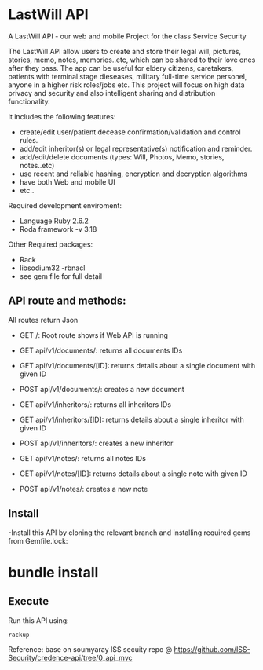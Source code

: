 # LastWill API

A LastWill API - our web and mobile Project for the class Service Security

The LastWill API allow users to create and store their legal will, pictures, stories, memo, notes, memories..etc, which can be shared to their love ones after they pass. The app can be useful for eldery citizens, caretakers,  patients with terminal stage dieseases, military full-time service personel, anyone in a higher risk roles/jobs etc.  This project will focus on high data privacy and security and also intelligent sharing and distribution functionality.

It includes the following features:
  - create/edit user/patient decease confirmation/validation and control rules.
  - add/edit inheritor(s) or legal representative(s) notification and reminder.
  - add/edit/delete documents (types: Will, Photos, Memo, stories, notes..etc)
  - use recent and reliable hashing, encryption and decryption algorithms
  - have both Web and mobile UI
  - etc..

 Required development enviroment:
  - Language Ruby 2.6.2
  - Roda framework -v 3.18

 Other Required packages:
   - Rack
   - libsodium32 -rbnacl
   - see gem file for full detail

## API route and methods:

All routes return Json
- GET /: Root route shows if Web API is running
- GET api/v1/documents/: returns all documents IDs
- GET api/v1/documents/[ID]: returns details about a single document with given ID
- POST api/v1/documents/: creates a new document


- GET api/v1/inheritors/: returns all inheritors IDs
- GET api/v1/inheritors/[ID]: returns details about a single inheritor with given ID
- POST api/v1/inheritors/: creates a new inheritor

- GET api/v1/notes/: returns all notes IDs
- GET api/v1/notes/[ID]: returns details about a single note with given ID
- POST api/v1/notes/: creates a new note

## Install
-Install this API by cloning the relevant branch and installing required gems from Gemfile.lock:
 # bundle install

## Execute

Run this API using:

 ```shell
 rackup
 ```


Reference: base on soumyaray ISS secuity repo @ https://github.com/ISS-Security/credence-api/tree/0_api_mvc
